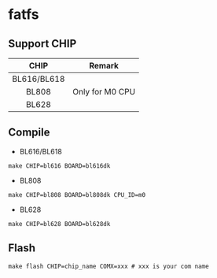 # fatfs


## Support CHIP

|      CHIP        | Remark |
|:----------------:|:------:|
|BL616/BL618       |        |
|BL808             |  Only for M0 CPU      |
|BL628             |        |

## Compile

- BL616/BL618

```
make CHIP=bl616 BOARD=bl616dk
```

- BL808

```
make CHIP=bl808 BOARD=bl808dk CPU_ID=m0
```

- BL628

```
make CHIP=bl628 BOARD=bl628dk
```

## Flash

```
make flash CHIP=chip_name COMX=xxx # xxx is your com name
```